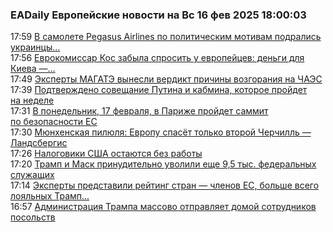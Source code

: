 <h3>EADaily Европейские новости на Вс 16 фев 2025 18:00:03</h3>
<div class="rssn table">
  <span class="smaller gray hspace">17:59</span> <a class="nodecor" href="https://eadaily.com/ru/news/2025/02/16/v-samolete-pegasus-airlines-po-politicheskim-motivam-podralis-ukraincy-i-kazashki">В самолете Pegasus Airlines по политическим мотивам подрались украинцы...</a>
</div>
<div class="rssn table">
  <span class="smaller gray hspace">17:56</span> <a class="nodecor" href="https://eadaily.com/ru/news/2025/02/16/evrokomissar-kos-zabyla-sprosit-u-evropeycev-dengi-dlya-kieva-ne-problema">Еврокомиссар Кос забыла спросить у европейцев: деньги для Киева —...</a>
</div>
<div class="rssn table">
  <span class="smaller gray hspace">17:49</span> <a class="nodecor" href="https://eadaily.com/ru/news/2025/02/16/eksperty-magate-vynesli-verdikt-prichiny-vozgoraniya-na-chaes">Эксперты МАГАТЭ вынесли вердикт причины возгорания на ЧАЭС</a>
</div>
<div class="rssn table">
  <span class="smaller gray hspace">17:39</span> <a class="nodecor" href="https://eadaily.com/ru/news/2025/02/16/podtverzhdeno-soveshchanie-putina-i-kabmina-kotoroe-proydet-na-nedele">Подтверждено совещание Путина и кабмина, которое пройдет на неделе</a>
</div>
<div class="rssn table">
  <span class="smaller gray hspace">17:31</span> <a class="nodecor" href="https://eadaily.com/ru/news/2025/02/16/v-ponedelnik-17-fevralya-v-parizhe-proydet-sammit-po-bezopasnosti-es">В понедельник, 17 февраля, в Париже пройдет саммит по безопасности ЕС</a>
</div>
<div class="rssn table">
  <span class="smaller gray hspace">17:30</span> <a class="nodecor" href="https://eadaily.com/ru/news/2025/02/16/myunhenskaya-pilyulya-evropu-spasyot-tolko-vtoroy-cherchill-landsbergis">Мюнхенская пилюля: Европу спасёт только второй Черчилль — Ландсбергис</a>
</div>
<div class="rssn table">
  <span class="smaller gray hspace">17:26</span> <a class="nodecor" href="https://eadaily.com/ru/news/2025/02/16/nalogoviki-ssha-ostayutsya-bez-raboty">Налоговики США остаются без работы</a>
</div>
<div class="rssn table">
  <span class="smaller gray hspace">17:20</span> <a class="nodecor" href="https://eadaily.com/ru/news/2025/02/16/tramp-i-mask-prinuditelno-uvolili-eshche-95-tys-federalnyh-sluzhashchih">Трамп и Маск принудительно уволили еще 9,5 тыс. федеральных служащих</a>
</div>
<div class="rssn table">
  <span class="smaller gray hspace">17:14</span> <a class="nodecor" href="https://eadaily.com/ru/news/2025/02/16/eksperty-predstavili-reyting-stran-chlenov-es-bolshe-vsego-loyalnyh-trampu">Эксперты представили рейтинг стран — членов ЕС, больше всего лояльных Трамп...</a>
</div>
<div class="rssn table">
  <span class="smaller gray hspace">16:57</span> <a class="nodecor" href="https://eadaily.com/ru/news/2025/02/16/administraciya-trampa-massovo-otpravlyaet-domoy-sotrudnikov-posolstv">Администрация Трампа массово отправляет домой сотрудников посольств</a>
</div>